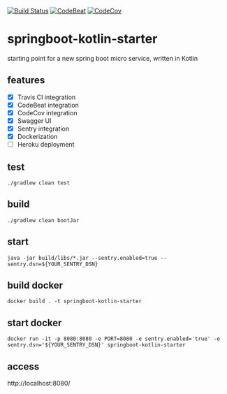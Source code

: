 [![Build Status](https://travis-ci.org/dnltsk/springboot-kotlin-starter.svg?branch=master)](https://travis-ci.org/dnltsk/springboot-kotlin-starter)
[![CodeBeat](https://codebeat.co/badges/6fb20abc-6142-406d-97af-6314ac5972f6)](https://codebeat.co/projects/github-com-dnltsk-springboot-kotlin-starter-master)
[![CodeCov](https://codecov.io/gh/dnltsk/springboot-kotlin-starter/branch/master/graph/badge.svg)](https://codecov.io/gh/dnltsk/springboot-kotlin-starter)


# springboot-kotlin-starter

starting point for a new spring boot micro service, written in Kotlin

## features

* [x] Travis CI integration
* [x] CodeBeat integration
* [x] CodeCov integration
* [x] Swagger UI
* [x] Sentry integration
* [x] Dockerization
* [ ] Heroku deployment

## test

`./gradlew clean test`

## build

`./gradlew clean bootJar`

## start

`java -jar build/libs/*.jar --sentry.enabled=true --sentry.dsn=${YOUR_SENTRY_DSN}`

## build docker

`docker build . -t springboot-kotlin-starter`

## start docker

`docker run -it -p 8080:8080 -e PORT=8080 -e sentry.enabled='true' -e sentry.dsn='${YOUR_SENTRY_DSN}' springboot-kotlin-starter`

## access

http://localhost:8080/
